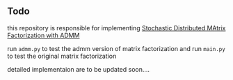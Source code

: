 ## Todo

this repository is responsible for implementing [Stochastic Distributed MAtrix Factorization with ADMM](https://cs.nju.edu.cn/lwj/paper/CIKM14_DSADMM.pdf)

run `admm.py` to test the admm version of matrix factorization and run `main.py` to test the original matrix factorization

detailed implementaion are to be updated soon....
